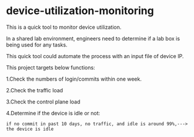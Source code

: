 # device-utilization-monitoring


This is a quick tool to monitor device utilization. 

In a shared lab environment, engineers need to determine if a lab box is being used for any tasks. 

This quick tool could automate the process with an input file of device IP.


This project targets below functions:

1.Check the numbers of login/commits within one week.

2.Check the traffic load

3.Check the control plane load

4.Determine if the device is idle or not:

    if no commit in past 10 days, no traffic, and idle is around 99%,---> the device is idle



